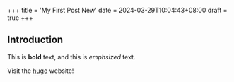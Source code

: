 +++
title = 'My First Post New'
date = 2024-03-29T10:04:43+08:00
draft = true
+++

## Introduction

This is **bold** text, and this is *emphsized* text.

Visit the [hugo](https://gohugo.io) website!

